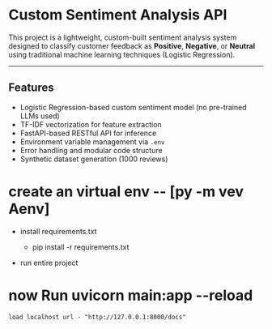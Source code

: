 # Custom Sentiment Analysis API

This project is a lightweight, custom-built sentiment analysis system designed to classify customer feedback as **Positive**, **Negative**, or **Neutral** using traditional machine learning techniques (Logistic Regression).

---

## Features

- Logistic Regression-based custom sentiment model (no pre-trained LLMs used)
- TF-IDF vectorization for feature extraction
- FastAPI-based RESTful API for inference
- Environment variable management via `.env`
- Error handling and modular code structure
- Synthetic dataset generation (1000 reviews)



# create an virtual env  -- [py -m vev Aenv]

- install requirements.txt
    - pip install -r requirements.txt


- run entire project 
# now Run **uvicorn main:app --reload** 

    load localhost url - "http://127.0.0.1:8000/docs"

    